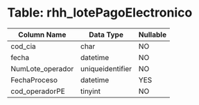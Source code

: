# Table: rhh_lotePagoElectronico

| Column Name | Data Type | Nullable |
|-------------|-----------|----------|
| cod_cia | char | NO |
| fecha | datetime | NO |
| NumLote_operador | uniqueidentifier | NO |
| FechaProceso | datetime | YES |
| cod_operadorPE | tinyint | NO |
